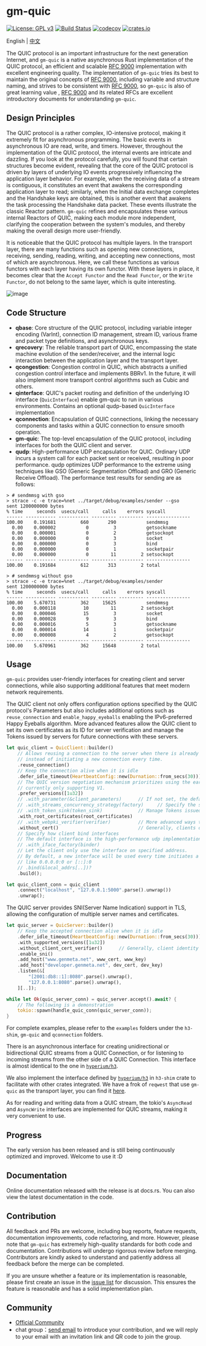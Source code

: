 # gm-quic

[![License: GPL v3](https://img.shields.io/badge/License-GPLv3-blue.svg)](https://www.gnu.org/licenses/gpl-3.0)
[![Build Status](https://img.shields.io/github/actions/workflow/status/genmeta/gm-quic/rust.yml)](https://github.com/genmeta/gm-quic/actions/workflows/rust.yml)
[![codecov](https://codecov.io/gh/genmeta/gm-quic/graph/badge.svg)](https://codecov.io/gh/genmeta/gm-quic)
[![crates.io](https://img.shields.io/crates/v/gm-quic.svg)](https://crates.io/crates/gm-quic)

English | [中文](README_CN.md)

The QUIC protocol is an important infrastructure for the next generation Internet, and `gm-quic` is a native asynchronous Rust implementation of the QUIC protocol, an efficient and scalable [RFC 9000][1] implementation with excellent engineering quality. The implementation of `gm-quic` tries its best to maintain the original concepts of [RFC 9000][1], including variable and structure naming, and strives to be consistent with [RFC 9000][1], so `gm-quic` is also of great learning value , [RFC 9000][1] and its related RFCs are excellent introductory documents for understanding `gm-quic`.


## Design Principles

The QUIC protocol is a rather complex, IO-intensive protocol, making it extremely fit for asynchronous programming. 
The basic events in asynchronous IO are read, write, and timers. However, throughout the implementation of the QUIC protocol, the internal events are intricate and dazzling. 
If you look at the protocol carefully, you will found that certain structures become evident, revealing that the core of the QUIC protocol is driven by layers of underlying IO events progressively influencing the application layer behavior. 
For example, when the receiving data of a stream is contiguous, it constitutes an event that awakens the corresponding application 
layer to read; 
similarly, when the Initial data exchange completes and the Handshake keys are obtained, this is another event that awakens the task processing the Handshake data packet. 
These events illustrate the classic Reactor pattern. 
`gm-quic` refines and encapsulates these various internal Reactors of QUIC, making each module more independent, clarifying the cooperation between the system's modules, and thereby making the overall design more user-friendly.

It is noticeable that the QUIC protocol has multiple layers. In the transport layer, there are many functions such as opening new connections, receiving, sending, reading, writing, and accepting new connections, most of which are asynchronous. 
Here, we call these functions as various functors with each layer having its own functor. 
With these layers in place, it becomes clear that the `Accept Functor` and the `Read Functor`, or the `Write Functor`, do not belong to the same layer, which is quite interesting.

![image](https://github.com/genmeta/gm-quic/blob/main/images/arch.png)


## Code Structure 

- **qbase**: Core structure of the QUIC protocol, including variable integer encoding (VarInt), connection ID management, stream ID, various frame and packet type definitions, and asynchronous keys.
- **qrecovery**: The reliable transport part of QUIC, encompassing the state machine evolution of the sender/receiver, and the internal logic interaction between the application layer and the transport layer.
- **qcongestion**: Congestion control in QUIC, which abstracts a unified congestion control interface and implements BBRv1. In the future, it will also implement more transport control algorithms such as Cubic and others.
- **qinterface**: QUIC's packet routing and definition of the underlying IO interface (`QuicInterface`) enable gm-quic to run in various environments. Contains an optional qudp-based `QuicInterface` implementation
- **qconnection**: Encapsulation of QUIC connections, linking the necessary components and tasks within a QUIC connection to ensure smooth operation.
- **gm-quic**: The top-level encapsulation of the QUIC protocol, including interfaces for both the QUIC client and server.
- **qudp**: High-performance UDP encapsulation for QUIC. Ordinary UDP incurs a system call for each packet sent or received, resulting in poor performance. 
qudp optimizes UDP performance to the extreme using techniques like GSO (Generic Segmentation Offload) and GRO (Generic Receive Offload). The performance test results for sending are as follows:

```
> # sendmmsg with gso
> strace -c -e trace=%net ../target/debug/examples/sender --gso
sent 1200000000 bytes
% time     seconds  usecs/call     calls    errors syscall
------ ----------- ----------- --------- --------- ----------------
100.00    0.191681         660       290           sendmmsg
  0.00    0.000002           0         3           getsockname
  0.00    0.000001           0         2           getsockopt
  0.00    0.000000           0         3           socket
  0.00    0.000000           0         3           bind
  0.00    0.000000           0         1           socketpair
  0.00    0.000000           0        11         2 setsockopt
------ ----------- ----------- --------- --------- ----------------
100.00    0.191684         612       313         2 total

> # sendmmsg without gso
> strace -c -e trace=%net ../target/debug/examples/sender
sent 1200000000 bytes
% time     seconds  usecs/call     calls    errors syscall
------ ----------- ----------- --------- --------- ----------------
100.00    5.670731         362     15625           sendmmsg
  0.00    0.000118          10        11         2 setsockopt
  0.00    0.000046          15         3           socket
  0.00    0.000028           9         3           bind
  0.00    0.000016           5         3           getsockname
  0.00    0.000014          14         1           socketpair
  0.00    0.000008           4         2           getsockopt
------ ----------- ----------- --------- --------- ----------------
100.00    5.670961         362     15648         2 total
```

## Usage

`gm-quic` provides user-friendly interfaces for creating client and server connections, while also supporting additional features that meet modern network requirements.

The QUIC client not only offers configuration options specified by the QUIC protocol's Parameters but also includes additional options such as `reuse_connection` and `enable_happy_eyeballs` enabling the IPv6-preferred Happy Eyeballs algorithm. More advanced features allow the QUIC client to set its own certificates as its ID for server verification and manage the Tokens issued by servers for future connections with these servers.

```rust
let quic_client = QuicClient::builder()
    // Allows reusing a connection to the server when there is already one,
    // instead of initiating a new connection every time.
    .reuse_connection()
    // Keep the connection alive when it is idle
    .defer_idle_timeout(HeartbeatConfig::new(Durnation::from_secs(30)))       
    // The QUIC version negotiation mechanism prioritizes using the earlier versions, 
    // currently only supporting V1.
    .prefer_versions([1u32])                
    // .with_parameter(&client_parameters)      // If not set, the default parameters will be used
    // .with_streams_concurrency_strategy(factory)     // Specify the streams concurrency strategy for the client
    // .with_token_sink(token_sink)             // Manage Tokens issued by various servers
    .with_root_certificates(root_certificates)
    // .with_webpki_verifier(verifier)          // More advanced ways to verify server certificates
    .without_cert()                             // Generally, clients do not need to set certificates
    // Specify how client bind interfaces
    // The default interface is the high-performance udp implementation provided by qudp.
    // .with_iface_factory(binder)
    // Let the client only use the interface on specified address.
    // By default, a new interface will be used every time initiates a connection.
    // like 0.0.0.0:0 or [::]:0
    // .bind(&local_addrs[..])?
    .build();

let quic_client_conn = quic_client
    .connect("localhost", "127.0.0.1:5000".parse().unwrap())
    .unwrap();
```

The QUIC server provides SNI(Server Name Indication) support in TLS, allowing the configuration of multiple server names and certificates. 

```rust
let quic_server = QuicServer::builder()
    // Keep the accepted connection alive when it is idle
    .defer_idle_timeout(HeartbeatConfig::new(Durnation::from_secs(30)))       
    .with_supported_versions([1u32])
    .without_client_cert_verifier()      // Generally, client identity is not verified
    .enable_sni()
    .add_host("www.genmeta.net", www_cert, www_key)
    .add_host("developer.genmeta.net", dev_cert, dev_key)
    .listen(&[
        "[2001:db8::1]:8080".parse().unwrap(),
        "127.0.0.1:8080".parse().unwrap(),
    ][..]);

while let Ok(quic_server_conn) = quic_server.accept().await? {
    // The following is a demonstration
    tokio::spawn(handle_quic_conn(quic_server_conn));
}
```

For complete examples, please refer to the `examples` folders under the `h3-shim`, `gm-quic` and `qconnection` folders.

There is an asynchronous interface for creating unidirectional or bidirectional QUIC streams from a QUIC Connection, or for listening to incoming streams from the other side of a QUIC Connection. This interface is almost identical to the one in [`hyperium/h3`](https://github.com/hyperium/h3/blob/master/docs/PROPOSAL.md#5-quic-transport).

We also implement the interface defined by [`hyperium/h3`](https://github.com/hyperium/h3/blob/master/docs/PROPOSAL.md#5-quic-transport) in `h3-shim` crate to facilitate with other crates integrated. We have a frok of `reqwest` that use `gm-quic` as the transport layer, you can find it [here](https://github.com/genmeta/reqwest/tree/gm-quic).

As for reading and writing data from a QUIC stream, the tokio's `AsyncRead` and `AsyncWrite` interfaces are implemented for QUIC streams, making it very convenient to use.

## Progress

The early version has been released and is still being continuously optimized and improved. Welcome to use it :D

## Documentation 

Online documentation released with the release is at docs.rs. You can also view the latest documentation in the code.

## Contribution 

All feedback and PRs are welcome, including bug reports, feature requests, documentation improvements, code refactoring, and more. 
However, please note that `gm-quic` has extremely high-quality standards for both code and documentation. 
Contributions will undergo rigorous review before merging.
Contributors are kindly asked to understand and patiently address all feedback before the merge can be completed.

If you are unsure whether a feature or its implementation is reasonable, please first create an issue in the [issue list](https://github.com/genmeta/gm-quic/issues) for discussion. 
This ensures the feature is reasonable and has a solid implementation plan.

## Community 

- [Official Community](https://github.com/genmeta/gm-quic/discussions)
- chat group：[send email](mailto:quic_team@genmeta.net) to introduce your contribution, 
and we will reply to your email with an invitation link and QR code to join the group.

[1]: https://www.rfc-editor.org/rfc/rfc9000.html
